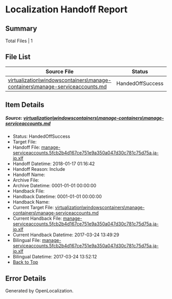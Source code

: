 # <a name='report-top'></a> Localization Handoff Report

## Summary
 Total Files | 1

## File List
 Source File | Status | Details 
 ----------- | ------ | ------- 
 [virtualization\windowscontainers\manage-containers\manage-serviceaccounts.md](https://github.com/Microsoft/Virtualization-Documentation-Private/blob/6beac5753c9f65bb6352df8c829c2e62e24bd2e2/virtualization/windowscontainers/manage-containers/manage-serviceaccounts.md) | HandedOffSuccess | [Details](#df9ca8a4bcd6bf959e221593ea69d5ed624cdae1343)

## Item Details
##### <a name='df9ca8a4bcd6bf959e221593ea69d5ed624cdae1343'></a> Source: [virtualization\windowscontainers\manage-containers\manage-serviceaccounts.md](https://github.com/Microsoft/Virtualization-Documentation-Private/blob/6beac5753c9f65bb6352df8c829c2e62e24bd2e2/virtualization/windowscontainers/manage-containers/manage-serviceaccounts.md)
* Status: HandedOffSuccess
* Target File: 
* Handoff File: [manage-serviceaccounts.5fcb2b4d167ce751e9a350a047d30c781c75d75a.ja-jp.xlf](https://github.com/MicrosoftDocs/Virtualization-Documentation-Private.handoff/blob/0eea81440f1e8b68127179a746c70f69f15c170d/ol-handoff/MicrosoftDocs/Virtualization-Documentation-Private.ja-jp/live/manage-serviceaccounts.5fcb2b4d167ce751e9a350a047d30c781c75d75a.ja-jp.xlf)
* Handoff Datetime: 2018-01-17 01:16:42
* Handoff Reason: Include
* Handoff Name: 
* Archive File: 
* Archive Datetime: 0001-01-01 00:00:00
* Handback File: 
* Handback Datetime: 0001-01-01 00:00:00
* Handback Name: 
* Current Target File: [virtualization\windowscontainers\manage-containers\manage-serviceaccounts.md](https://github.com/MicrosoftDocs/Virtualization-Documentation-Private.ja-jp/blob/91030ef0e75c0d62ca730a9927fb3c05707fb87f/virtualization/windowscontainers/manage-containers/manage-serviceaccounts.md)
* Current Handback File: [manage-serviceaccounts.5fcb2b4d167ce751e9a350a047d30c781c75d75a.ja-jp.xlf](https://github.com/MicrosoftDocs/Virtualization-Documentation-Private.handback/blob/6969c74d9ea57e4b4be2660a95b860b9dc396fd6/ol-handback/Microsoft/Virtualization-Documentation-Private.ja-jp/live/manage-serviceaccounts.5fcb2b4d167ce751e9a350a047d30c781c75d75a.ja-jp.xlf)
* Current Handback Datetime: 2017-03-24 13:49:29
* Bilingual File: [manage-serviceaccounts.5fcb2b4d167ce751e9a350a047d30c781c75d75a.ja-jp.xlf](https://github.com/MicrosoftDocs/Virtualization-Documentation-Private.handback/blob/6969c74d9ea57e4b4be2660a95b860b9dc396fd6/ol-handback/Microsoft/Virtualization-Documentation-Private.ja-jp/live/manage-serviceaccounts.5fcb2b4d167ce751e9a350a047d30c781c75d75a.ja-jp.xlf)
* Bilingual Datetime: 2017-03-24 13:52:12
* [Back to Top](#report-top)


## Error Details

Generated by OpenLocalization.
